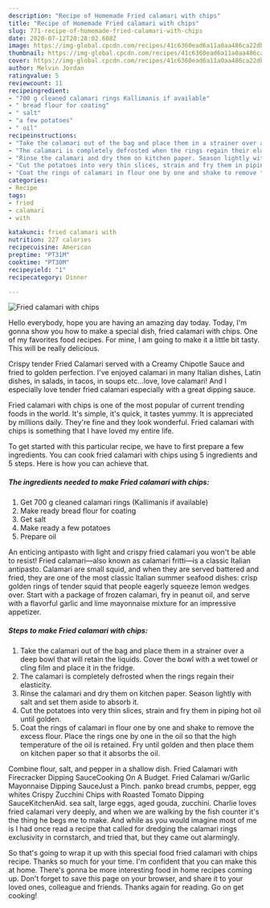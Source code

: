 ```yaml
---
description: "Recipe of Homemade Fried calamari with chips"
title: "Recipe of Homemade Fried calamari with chips"
slug: 771-recipe-of-homemade-fried-calamari-with-chips
date: 2020-07-12T20:28:02.608Z
image: https://img-global.cpcdn.com/recipes/41c6360ead6a11a0aa486ca22dbc4fbf/751x532cq70/fried-calamari-with-chips-recipe-main-photo.jpg
thumbnail: https://img-global.cpcdn.com/recipes/41c6360ead6a11a0aa486ca22dbc4fbf/751x532cq70/fried-calamari-with-chips-recipe-main-photo.jpg
cover: https://img-global.cpcdn.com/recipes/41c6360ead6a11a0aa486ca22dbc4fbf/751x532cq70/fried-calamari-with-chips-recipe-main-photo.jpg
author: Melvin Jordan
ratingvalue: 5
reviewcount: 11
recipeingredient:
- "700 g cleaned calamari rings Kallimanis if available"
- " bread flour for coating"
- " salt"
- "a few potatoes"
- " oil"
recipeinstructions:
- "Take the calamari out of the bag and place them in a strainer over a deep bowl that will retain the liquids. Cover the bowl with a wet towel or cling film and place it in the fridge."
- "The calamari is completely defrosted when the rings regain their elasticity."
- "Rinse the calamari and dry them on kitchen paper. Season lightly with salt and set them aside to absorb it."
- "Cut the potatoes into very thin slices, strain and fry them in piping hot oil until golden."
- "Coat the rings of calamari in flour one by one and shake to remove the excess flour. Place the rings one by one in the oil so that the high temperature of the oil is retained. Fry until golden and then place them on kitchen paper so that it absorbs the oil."
categories:
- Recipe
tags:
- fried
- calamari
- with

katakunci: fried calamari with 
nutrition: 227 calories
recipecuisine: American
preptime: "PT31M"
cooktime: "PT30M"
recipeyield: "1"
recipecategory: Dinner

---
```



![Fried calamari with chips](https://img-global.cpcdn.com/recipes/41c6360ead6a11a0aa486ca22dbc4fbf/751x532cq70/fried-calamari-with-chips-recipe-main-photo.jpg)

Hello everybody, hope you are having an amazing day today. Today, I'm gonna show you how to make a special dish, fried calamari with chips. One of my favorites food recipes. For mine, I am going to make it a little bit tasty. This will be really delicious.

Crispy tender Fried Calamari served with a Creamy Chipotle Sauce and fried to golden perfection. I&#39;ve enjoyed calamari in many Italian dishes, Latin dishes, in salads, in tacos, in soups etc…love, love calamari! And I especially love tender fried calamari especially with a great dipping sauce.

Fried calamari with chips is one of the most popular of current trending foods in the world. It's simple, it's quick, it tastes yummy. It is appreciated by millions daily. They're fine and they look wonderful. Fried calamari with chips is something that I have loved my entire life.


To get started with this particular recipe, we have to first prepare a few ingredients. You can cook fried calamari with chips using 5 ingredients and 5 steps. Here is how you can achieve that.

<!--inarticleads1-->

##### The ingredients needed to make Fried calamari with chips:

1. Get 700 g cleaned calamari rings (Kallimanis if available)
1. Make ready  bread flour for coating
1. Get  salt
1. Make ready a few potatoes
1. Prepare  oil


An enticing antipasto with light and crispy fried calamari you won&#39;t be able to resist! Fried calamari—also known as calamari fritti—is a classic Italian antipasto. Calamari are small squid, and when they are served battered and fried, they are one of the most classic Italian summer seafood dishes: crisp golden rings of tender squid that people eagerly squeeze lemon wedges over. Start with a package of frozen calamari, fry in peanut oil, and serve with a flavorful garlic and lime mayonnaise mixture for an impressive appetizer. 

<!--inarticleads2-->

##### Steps to make Fried calamari with chips:

1. Take the calamari out of the bag and place them in a strainer over a deep bowl that will retain the liquids. Cover the bowl with a wet towel or cling film and place it in the fridge.
1. The calamari is completely defrosted when the rings regain their elasticity.
1. Rinse the calamari and dry them on kitchen paper. Season lightly with salt and set them aside to absorb it.
1. Cut the potatoes into very thin slices, strain and fry them in piping hot oil until golden.
1. Coat the rings of calamari in flour one by one and shake to remove the excess flour. Place the rings one by one in the oil so that the high temperature of the oil is retained. Fry until golden and then place them on kitchen paper so that it absorbs the oil.


Combine flour, salt, and pepper in a shallow dish. Fried Calamari with Firecracker Dipping SauceCooking On A Budget. Fried Calamari w/Garlic Mayonnaise Dipping SauceJust a Pinch. panko bread crumbs, pepper, egg whites Crispy Zucchini Chips with Roasted Tomato Dipping SauceKitchenAid. sea salt, large eggs, aged gouda, zucchini. Charlie loves fried calamari very deeply, and when we are walking by the fish counter it&#39;s the thing he begs me to make. And while as you would imagine most of me is I had once read a recipe that called for dredging the calamari rings exclusivity in cornstarch, and tried that, but they came out alarmingly. 

So that's going to wrap it up with this special food fried calamari with chips recipe. Thanks so much for your time. I'm confident that you can make this at home. There's gonna be more interesting food in home recipes coming up. Don't forget to save this page on your browser, and share it to your loved ones, colleague and friends. Thanks again for reading. Go on get cooking!
